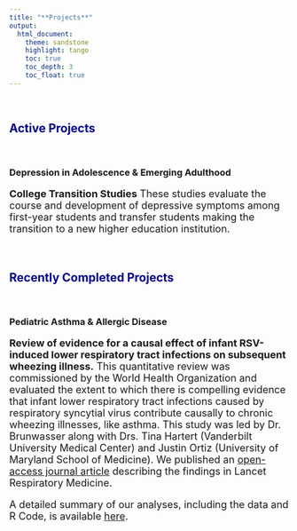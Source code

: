 ```yaml
---
title: "**Projects**"
output:
  html_document:
    theme: sandstone
    highlight: tango
    toc: true
    toc_depth: 3
    toc_float: true
---
```


<br>

## <span style="color: darkblue;">**Active Projects** </span>

<br>

### **Depression in Adolescence & Emerging Adulthood**

<font size="4"> 

**College Transition Studies**
These studies evaluate the course and development of depressive symptoms among first-year students and transfer students making the transition to a new higher education institution.

</font>



<br>

## <span style="color: darkblue;">**Recently Completed Projects** </span>
<br>

### **Pediatric Asthma & Allergic Disease** ###

<font size="4"> 

**Review of evidence for a causal effect of infant RSV-induced lower respiratory tract infections on subsequent wheezing illness.**
This quantitative review was commissioned by the World Health Organization and evaluated the extent to which there is compelling evidence that infant lower respiratory tract infections caused by respiratory syncytial virus contribute causally to chronic wheezing illnesses, like asthma. This study was led by Dr. Brunwasser along with Drs. Tina Hartert (Vanderbilt University Medical Center) and Justin Ortiz (University of Maryland School of Medicine). We published an [open-access journal article](https://www.thelancet.com/journals/lanres/article/PIIS2213-2600(20)30109-0/fulltext) describing the findings in Lancet Respiratory Medicine. 

A detailed summary of our analyses, including the data and R Code, is available [here](https://brunwasser.github.io/whorsv.github.io/index.html). 

</font>
